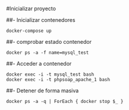 
#Inicializar proyecto 

##- Inicializar contenedores

	docker-compose up 
	
##- comprobar  estado contenedor

    docker ps -a -f name=mysql_test

##- Acceder a contenedor

    docker exec -i -t mysql_test bash
	docker exec -i -t phpsoap_apache_1 bash
	

##- Detener de forma masiva

    docker ps -a -q | ForEach { docker stop $_ }

